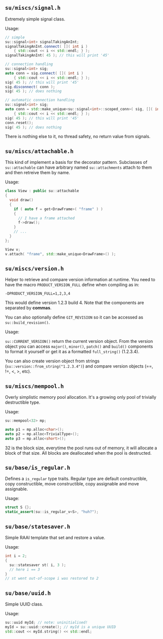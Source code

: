 
## `su/miscs/signal.h`

Extremely simple signal class.

Usage:
```C++
// simple
su::signal<int> signalTakingAnInt;
signalTakingAnInt.connect( []( int i )
	{ std::cout << i << std::endl; } );
signalTakingAnInt( 45 ); // this will print '45'

// connection handling
su::signal<int> sig;
auto conn = sig.connect( []( int i )
	{ std::cout << i << std::endl; } );
sig( 45 ); // this will print '45'
sig.disconnect( conn );
sig( 45 ); // does nothing

// automatic connection handling
su::signal<int> sig;
auto conn = std::make_unique<su::signal<int>::scoped_conn>( sig, []( int i )
	{ std::cout << i << std::endl; } );
sig( 45 ); // this will print '45'
conn.reset();
sig( 45 ); // does nothing
```

There is nothing else to it, no thread safety, no return value from signals.

## `su/miscs/attachable.h`

This kind of implement a basis for the decorator pattern.
Subclasses of `su::attachable` can have arbitrary named
`su::attachments` attach to them and then retreive them by
name.

Usage:
```C++
class View : public su::attachable
{
  void draw()
  {
    if ( auto f = get<DrawFrame>( "frame" ) )
    {
      // I have a frame attached
      f->draw();
    }
	// ...
  }
};

View v;
v.attach( "frame", std::make_unique<DrawFrame>() );
```

## `su/miscs/version.h`

Helper to retrieve and compare version information at
runtime. You need to have the macro `PRODUCT_VERSION_FULL`
define when compiling as in:

	-DPRODUCT_VERSION_FULL=1,2,3,4

This would define version 1.2.3 build 4. Note that the
components are separated by **commas**.

You can also optionally define `GIT_REVISION` so it can be accessed as
`su::build_revision()`.

Usage:

`su::CURRENT_VERSION()` return the current version object.
From the version object you can access `major()`, `minor()`,
`patch()` and `build()` components to format it yourself or
get it as a formatted `full_string()` (1.2.3.4).

You can also create version object from strings
(`su::version::from_string("1.2.3.4")`) and compare version
objects (==, !=, <, >, etc).

## `su/miscs/mempool.h`

Overly simplistic memory pool allocation. It's a growing only
pool of trivially destructible type.

Usage:
```C++
su::mempool<32> mp;

auto p1 = mp.alloc<char>();
auto p2 = mp.alloc<TrivialType>();
auto p3 = mp.alloc<short>();
```
32 is the block size, everytime the pool runs out of memory,
it will allocate a block of that size. All blocks are
deallocated when the pool is destructed.

## `su/base/is_regular.h`

Defines a `is_regular` type traits. Regular type are  default constructible, copy constructible, move constructible, copy assignable and move assignable.

Usage:
```C++
struct S {};
static_assert(su::is_regular_v<S>, "huh?");
```

## `su/base/statesaver.h`

Simple RAAI template that set and restore a value.

Usage:
```C++
int i = 2;
{
  su::statesaver st( i, 3 );
  // here i == 3
}
// st went out-of-scope i was restored to 2

```


## `su/base/uuid.h`

Simple UUID class.

Usage:
```C++
su::uuid myId; // note: uninitialised!
myId = su::uuid::create(); // myId is a unique UUID
std::cout << myId.string() << std::endl;
```

